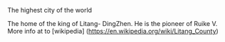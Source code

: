 The highest city of the world

The home of the king of Litang- DingZhen. He is the pioneer of Ruike V. More info at to [wikipedia] (https://en.wikipedia.org/wiki/Litang_County)
